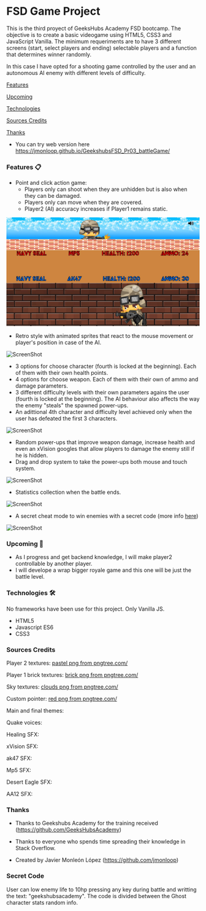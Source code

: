 # FSD Game Project
This is the third proyect of GeeksHubs Academy FSD bootcamp.
The objective is to create a basic videogame using HTML5, CSS3 and JavaScript Vanilla.
The minimum requeriments are to have 3 different screens (start, select players and ending) selectable players and a function that determines winner randomly.

In this case I have opted for a shooting game controlled by the user and an autonomous AI enemy with different levels of difficulty.


    
[Features](#features)

[Upcoming](#upcoming)

[Technologies](#technologies)

[Sources Credits](#sources-credits)

[Thanks](#thanks)

* You can try web version here
https://jmonloop.github.io/GeekshubsFSD_Pr03_battleGame/



### Features 📋
* Point and click action game:
    * Players only can shoot when they are unhidden but is also when they can be damaged.
    * Players only can move when they are covered.
    * Player2 (AI) accuracy increases if Player1 remains static.

![ScreenShot](https://raw.githubusercontent.com/jmonloop/GeekshubsFSD_Pr03_battleGame/master/assets/screenshots/battle.jpg)



* Retro style with animated sprites that react to the mouse movement or player's position in case of the AI.

![ScreenShot](https://raw.githubusercontent.com/jmonloop/GeekshubsFSD_Ch1_consoleGame/master/screenshots/running.jpg)



* 3 options for choose character (fourth is locked at the beginning).
    Each of them with their own health points.
* 4 options for choose weapon.
    Each of them with their own of ammo and damage parameters.
* 3 different difficulty levels with their own parameters agains the user (fourth is locked at the beginning). The AI behaviour also affects the way the enemy "steals" the spawned power-ups.
* An adittional 4th character and difficulty level achieved only when the user has defeated the first 3 characters.

![ScreenShot](https://raw.githubusercontent.com/jmonloop/GeekshubsFSD_Ch1_consoleGame/master/screenshots/selectplayers.jpg)



* Random power-ups that improve weapon damage, increase health and even an xVision googles that allow players to damage the enemy still if he is hidden.
* Drag and drop system to take the power-ups both mouse and touch system.

![ScreenShot](https://raw.githubusercontent.com/jmonloop/GeekshubsFSD_Ch1_consoleGame/master/screenshots/powerup.jpg)




* Statistics collection when the battle ends.

![ScreenShot](https://raw.githubusercontent.com/jmonloop/GeekshubsFSD_Ch1_consoleGame/master/screenshots/statistics.jpg)



* A secret cheat mode to win enemies with a secret code (more info [here](#secret-code))

![ScreenShot](https://raw.githubusercontent.com/jmonloop/GeekshubsFSD_Ch1_consoleGame/master/screenshots/cheat.jpg)



### Upcoming 💭
* As I progress and get backend knowledge, I will make player2 controllable by another player.
* I will develope a wrap bigger royale game and this one will be just the battle level.



### Technologies 🛠️
No frameworks have been use for this project. Only Vanilla JS.
* HTML5
* Javascript ES6
* CSS3



### Sources Credits
Player 2 textures:
<a href='https://pngtree.com/so/pastel'>pastel png from pngtree.com/</a>

Player 1 brick textures:
<a href='https://pngtree.com/so/brick'>brick png from pngtree.com/</a>

Sky textures:
<a href='https://pngtree.com/so/clouds'>clouds png from pngtree.com/</a>

Custom pointer:
<a href='https://pngtree.com/so/red'>red png from pngtree.com/</a>

Main and final themes:
<a href='https://www.youtube.com/watch?v=LMQ8sSvqphg'></a>

Quake voices:
<a href='https://www.youtube.com/watch?v=ym4VmVwd24c'></a>

Healing SFX:
<a href='https://www.youtube.com/watch?v=idVg3eKcbL0'></a>

xVision SFX:
<a href='https://www.youtube.com/watch?v=TC0KTDMPx5E'></a>

ak47 SFX:
<a href='https://www.youtube.com/watch?v=1otAua9XIPs'></a>
<a href='https://www.youtube.com/watch?v=gjbgJNQP6_M'></a>

Mp5 SFX:
<a href='https://www.youtube.com/watch?v=q7uojrDfEvw'></a>

Desert Eagle SFX:
<a href='https://www.youtube.com/watch?v=sHffVHCiUto'></a>

AA12 SFX:
<a href='https://www.youtube.com/watch?v=MYbnuaifdN0'></a>



### Thanks
* Thanks to Geekshubs Academy for the training received (https://github.com/GeeksHubsAcademy)

* Thanks to everyone who spends time spreading their knowledge in Stack Overflow.

* Created by Javier Monleón López (https://github.com/jmonloop)



### Secret Code
User can low enemy life to 10hp pressing any key during battle and writting the text:
"geekshubsacademy". The code is divided between the Ghost character stats random info.